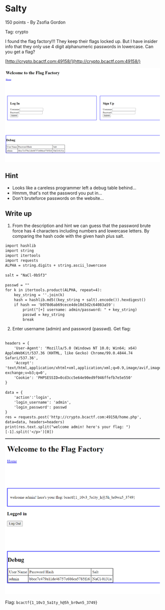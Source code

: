 # Salty

150 points - By Zsofia Gordon

Tag: crypto

I found the flag factory!!! They keep their flags locked up. But I have insider info that they only use 4 digit alphanumeric passwords in lowercase. Can you get a flag?

[http://crypto.bcactf.com:49158/](http://crypto.bcactf.com:49158/)

![](fontend.png)

## Hint
- Looks like a careless programmer left a debug table behind...
- Hmmm, that's not the password you put in...
- Don't bruteforce passwords on the website...

## Write up

1. From the description and hint we can guess that the password brute force has 4 characters including numbers and lowercase letters. By comparing the hash code with the given hash plus salt.

``` python3
import hashlib
import string
import itertools
import requests
ALPHA = string.digits + string.ascii_lowercase

salt = "NaCl-0b5f3"

passwd = ""
for k in itertools.product(ALPHA, repeat=4):
    key_string = ''.join(k)
    hash = hashlib.md5((key_string + salt).encode()).hexdigest()
    if hash == 'b978d6ab69cece4de10d3d2c64083a59':
        print("[+] username: admin/password: " + key_string)
        passwd = key_string
        break

```

2. Enter username (admin) and password (passwd). Get flag:

``` python3

headers = {
    'User-Agent': 'Mozilla/5.0 (Windows NT 10.0; Win64; x64) AppleWebKit/537.36 (KHTML, like Gecko) Chrome/99.0.4844.74 Safari/537.36',
    'Accept': 'text/html,application/xhtml+xml,application/xml;q=0.9,image/avif,image/webp,image/apng,*/*;q=0.8,application/signed-exchange;v=b3;q=0',
    'Cookie': 'PHPSESSID=0cd3cc5e64e90ed9f946ffefb7e5e550'
}

data = {
    'action':'login',
    'login_username': 'admin',
    'login_password': passwd
}
res = requests.post('http://crypto.bcactf.com:49158/home.php', data=data, headers=headers)
print(res.text.split("welcome admin! here's your flag: ")[-1].split('</p>')[0])
```

![](rlt.png)

Flag: `bcactf{1_10v3_5a1ty_h@5h_br0wn5_3749}`